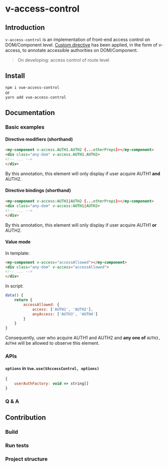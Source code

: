 # v-access-control

## Introduction
`v-access-control` is an implementation of front-end access control on DOM/Component level. [Custom directive](https://vuejs.org/v2/guide/custom-directive.html) has been applied, in the form of v-access, to annotate accessible authorities on DOM/Component.
> On developing: access control of route level

## Install
`npm i vue-access-control`  
or   
`yarn add vue-access-control`

## Documentation
### Basic examples
#### Directive modifiers (shorthand)
``` html
<my-component v-access.AUTH1.AUTH2 {...otherProps}></my-component>
<div class="any-dom" v-access.AUTH1.AUTH2>
<!-- ... -->
</div>
```
By this annotation, this element will only display if user acquire AUTH1 **and** AUTH2.
#### Directive bindings (shorthand)
``` html
<my-component v-access:AUTH1|AUTH2 {...otherProps}></my-component>
<div class="any-dom" v-access:AUTH1|AUTH2>
<!-- ... -->
</div>
```
By this annotation, this element will only display if user acquire AUTH1 **or** AUTH2.

#### Value mode
In template:
```html
<my-component v-access="accessAllowed"></my-component>
<div class="any-dom" v-access="accessAllowed">
<!-- ... -->
</div>
```
In script:
```javascript
data() {
    return {
        accessAllowed: {
            access: ['AUTH1', 'AUTH2'],
            anyAccess: ['AUTH3', 'AUTH4']
        }
    }
}
```
Consequently, user who acquire AUTH1 and AUTH2 and **any one of** `AUTH3, AUTH4` will be allowed to observe this element.

### APIs
#### `options` in `Vue.use(VAccessControl, options)`
```javascript
{
    userAuthFactory: void => string[]
}
```

### Q & A

## Contribution
### Build

### Run tests

### Project structure

